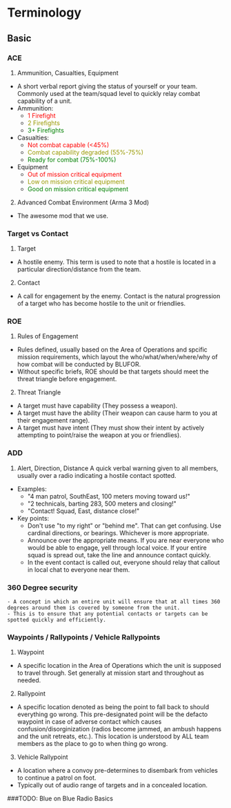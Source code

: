 # Terminology

## Basic

### ACE

1. Ammunition, Casualties, Equipment  
- A short verbal report giving the status of yourself or your team. Commonly used at the team/squad level to quickly relay combat capability of a unit. 
- Ammunition:
    - <span style="color:red">1 Firefight</span>
    - <span style="color:#999900">2 Firefights</span>
    - <span style="color:green">3+ Firefights</span>
- Casualties:
    - <span style="color:red">Not combat capable (<45%)</span>
    - <span style="color:#999900">Combat capability degraded (55%-75%)</span>
    - <span style="color:green">Ready for combat (75%-100%)</span>
- Equipment
    - <span style="color:red">Out of mission critical equipment</span>
    - <span style="color:#999900">Low on mission critical equipment</span>
    - <span style="color:green">Good on mission critical equipment</span>
2. Advanced Combat Environment (Arma 3 Mod)
- The awesome mod that we use.

### Target vs Contact 
1. Target 
- A hostile enemy. This term is used to note that a hostile is located in a particular direction/distance from the team.

2. Contact 
- A call for engagement by the enemy. Contact is the natural progression of a target who has become hostile to the unit or friendlies. 

### ROE 
1. Rules of Engagement 
- Rules defined, usually based on the Area of Operations and spcific mission requirements, which layout the who/what/when/where/why of how combat will be conducted by BLUFOR. 
- Without specific briefs, ROE should be that targets should meet the threat triangle before engagement.

2. Threat Triangle 
- A target must have capability (They possess a weapon).
- A target must have the ability (Their weapon can cause harm to you at their engagement range).
- A target must have intent (They must show their intent by actively attempting to point/raise the weapon at you or friendlies).

### ADD
1. Alert, Direction, Distance
A quick verbal warning given to all members, usually over a radio indicating a hostile contact spotted. 
- Examples:
    - "4 man patrol, SouthEast, 100 meters moving toward us!"
    - "2 technicals, barting 283, 500 meters and closing!"
    - "Contact! Squad, East, distance close!" 
- Key points:
    - Don't use "to my right" or "behind me". That can get confusing. Use cardinal directions, or bearings. Whichever is more appropriate. 
    - Announce over the appropriate means. If you are near everyone who would be able to engage, yell through local voice. If your entire squad is spread out, take the line and announce contact quickly.
    - In the event contact is called out, everyone should relay that callout in local chat to everyone near them. 

### 360 Degree security 
    - A concept in which an entire unit will ensure that at all times 360 degrees around them is covered by someone from the unit.
    - This is to ensure that any potential contacts or targets can be spotted quickly and efficiently.

### Waypoints / Rallypoints / Vehicle Rallypoints 
1. Waypoint
- A specific location in the Area of Operations which the unit is supposed to travel through. Set generally at mission start and throughout as needed. 

2. Rallypoint
- A specific location denoted as being the point to fall back to should everything go wrong. This pre-designated point will be the defacto waypoint in case of adverse contact which causes confusion/disorginization (radios become jammed, an ambush happens and the unit retreats, etc.). This location is understood by ALL team members as the place to go to when thing go wrong.
3. Vehicle Rallypoint
- A location where a convoy pre-determines to disembark from vehicles to continue a patrol on foot.
- Typically out of audio range of targets and in a concealed location. 


###TODO:
Blue on Blue 
Radio Basics  

